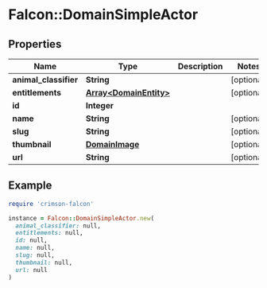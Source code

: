 # Falcon::DomainSimpleActor

## Properties

| Name | Type | Description | Notes |
| ---- | ---- | ----------- | ----- |
| **animal_classifier** | **String** |  | [optional] |
| **entitlements** | [**Array&lt;DomainEntity&gt;**](DomainEntity.md) |  | [optional] |
| **id** | **Integer** |  |  |
| **name** | **String** |  | [optional] |
| **slug** | **String** |  | [optional] |
| **thumbnail** | [**DomainImage**](DomainImage.md) |  | [optional] |
| **url** | **String** |  | [optional] |

## Example

```ruby
require 'crimson-falcon'

instance = Falcon::DomainSimpleActor.new(
  animal_classifier: null,
  entitlements: null,
  id: null,
  name: null,
  slug: null,
  thumbnail: null,
  url: null
)
```

